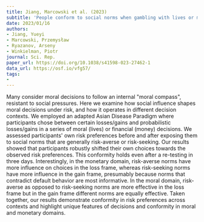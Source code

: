 ```yaml
---
title: Jiang, Marcowski et al. (2023)
subtitle: 'People conform to social norms when gambling with lives or money'
date: 2023/01/16
authors:
- Jiang, Yueyi
- Marcowski, Przemysław
- Ryazanov, Arseny
- Winkielman, Piotr
journal: Sci. Rep.
paper_url: https://doi.org/10.1038/s41598-023-27462-1
data_url: https://osf.io/vfg57/
tags:
-
---
```


Many consider moral decisions to follow an internal "moral compass", resistant to social pressures. Here we examine how social influence shapes moral decisions under risk, and how it operates in different decision contexts. We employed an adapted Asian Disease Paradigm where participants chose between certain losses/gains and probabilistic losses/gains in a series of moral (lives) or financial (money) decisions. We assessed participants' own risk preferences before and after exposing them to social norms that are generally risk-averse or risk-seeking. Our results showed that participants robustly shifted their own choices towards the observed risk preferences. This conformity holds even after a re-testing in three days. Interestingly, in the monetary domain, risk-averse norms have more influence on choices in the loss frame, whereas risk-seeking norms have more influence in the gain frame, presumably because norms that contradict default behavior are most informative. In the moral domain, risk-averse as opposed to risk-seeking norms are more effective in the loss frame but in the gain frame different norms are equally effective. Taken together, our results demonstrate conformity in risk preferences across contexts and highlight unique features of decisions and conformity in moral and monetary domains.

